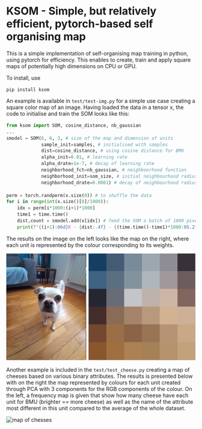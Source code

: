 # KSOM - Simple, but relatively efficient, pytorch-based self organising map

This is a simple implementation of self-organising map training in python, using pytorch for efficiency. This enables to create, train and apply square maps of potentially high dimensions on CPU or GPU.


To install, use 
```
pip install ksom
```

An example is available in ``test/test-img.py`` for a simple use case creating a square color map of an image. Having loaded the data in a tensor x, the code to initialise and train the SOM looks like this:

```python
from ksom import SOM, cosine_distance, nb_gaussian
...
smodel = SOM(6, 6, 3, # size of the map and dimension of units
             sample_init=samples, # initialised with samples
             dist=cosine_distance, # using cosine distance for BMU
             alpha_init=0.01, # learning rate
             alpha_drate=1e-7, # decay of learning rate
             neighborhood_fct=nb_gaussian, # neighboorhood function
             neighborhood_init=som_size, # initial neighbourhood radius
             neighborhood_drate=0.0001) # decay of neighbourhood radius

perm = torch.randperm(x.size(0)) # to shuffle the data
for i in range(int(x.size()[0]/1000)):
    idx = perm[i*1000:(i+1)*1000] 
    time1 = time.time()
    dist,count = smodel.add(x[idx]) # feed the SOM a batch of 1000 pixels
    print(f"{(i+1):06d}K - {dist:.4f} - {(time.time()-time1)*1000:05.2f}ms")
```

The results on the image on the left looks like the map on the right, where each unit is represented by the colour corresponding to its weights.

![map from image](https://github.com/mdaquin/KSOM/blob/main/imgs/chica_map.png)


Another example is included in the ``test/test_cheese.py`` creating a map of cheeses based on various binary attributes. The results is presented below with on the right the map represented by colours for each unit created through PCA with 3 components for the RGB components of the colour. On the left, a frequency map is given that show how many cheese have each unit for BMU (brighter == more cheese) as well as the name of the attribute most different in this unit compared to the average of the whole dataset. 

![map of chesses](https://github.com/mdaquin/KSOM/blob/main/imgs/cheese.gif)
